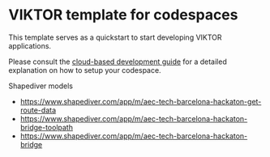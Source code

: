 # VIKTOR template for codespaces
This template serves as a quickstart to start developing VIKTOR applications.

Please consult the [cloud-based development guide](https://docs.viktor.ai/docs/getting-started/installation/remote-development/) for a detailed explanation on how to setup your codespace.

Shapediver models
- https://www.shapediver.com/app/m/aec-tech-barcelona-hackaton-get-route-data
- https://www.shapediver.com/app/m/aec-tech-barcelona-hackaton-bridge-toolpath
- https://www.shapediver.com/app/m/aec-tech-barcelona-hackaton-bridge
